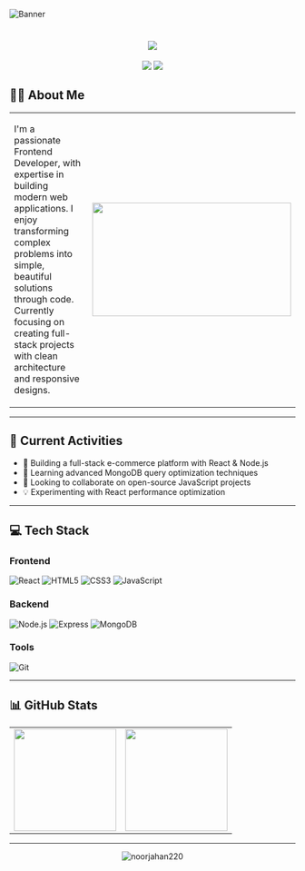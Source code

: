 ![Banner](https://i.ibb.co.com/spFqG8xr/Black-Minimal-Business-Personal-Profile-Linkedin-Banner.png)
<h1 align="center">
  <a href="https://git.io/typing-svg">
    <img src="https://readme-typing-svg.herokuapp.com/?lines=Hello,+There!+👋;This+is+Noorjahan+Akter.;Nice+to+meet+you!&center=true&size=30&color=5D3FD3&width=550">
  </a>
</h1>

<p align="center">
  <a href="https://www.facebook.com/noorjahan.akter.251879"><img src="https://www.facebook.com/noorjahan.akter.251879"></a>
  <a href="mailto:noorjahanmeem220@gmail.com"><img src="https://img.shields.io/badge/Gmail-D14836?style=for-the-badge&logo=gmail&logoColor=white"></a>
</p>

## 👩‍💻 About Me

<table>
  <tr>
    <td width="60%">
      <p>
      I'm a passionate Frontend Developer, with expertise in building modern web applications.  
      I enjoy transforming complex problems into simple, beautiful solutions through code.  
      Currently focusing on creating full-stack projects with clean architecture and responsive designs.
      </p>
    </td>
    <td width="40%">
     <img src="https://media.giphy.com/media/L1R1tvI9svkIWwpVYr/giphy.gif" width="350" height="200"/>
    </td>
  </tr>
</table>

---

## 🚀 Current Activities
- 🔭 Building a full-stack e-commerce platform with React & Node.js
- 🌱 Learning advanced MongoDB query optimization techniques
- 👯 Looking to collaborate on open-source JavaScript projects
- 💡 Experimenting with React performance optimization

---

## 💻 Tech Stack

### Frontend
![React](https://img.shields.io/badge/React-61DAFB?style=flat&logo=react&logoColor=black)
![HTML5](https://img.shields.io/badge/HTML5-E34F26?style=flat&logo=html5&logoColor=white)
![CSS3](https://img.shields.io/badge/CSS3-1572B6?style=flat&logo=css3&logoColor=white)
![JavaScript](https://img.shields.io/badge/JavaScript-F7DF1E?style=flat&logo=javascript&logoColor=black)

### Backend
![Node.js](https://img.shields.io/badge/Node.js-339933?style=flat&logo=nodedotjs&logoColor=white)
![Express](https://img.shields.io/badge/Express-000000?style=flat&logo=express&logoColor=white)
![MongoDB](https://img.shields.io/badge/MongoDB-47A248?style=flat&logo=mongodb&logoColor=white)

### Tools
![Git](https://img.shields.io/badge/Git-F05032?style=flat&logo=git&logoColor=white)

---

## 📊 GitHub Stats

<table>
  <tr>
    <td>
      <img height="180em" src="https://github-readme-stats.vercel.app/api?username=noorjahan220&show_icons=true&hide_border=true&count_private=true&include_all_commits=true&theme=default"/>
    </td>
    <td>
      <img height="180em" src="https://github-readme-streak-stats.herokuapp.com/?user=noorjahan220&hide_border=true"/>
    </td>
  </tr>
</table>

---

<p align="center">
  <img src="https://komarev.com/ghpvc/?username=noorjahan220&label=Profile%20views&color=0e75b6&style=flat" alt="noorjahan220" />
</p>
